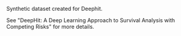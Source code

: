 Synthetic dataset created for Deephit.

See "DeepHit: A Deep Learning Approach to Survival Analysis with Competing Risks" for more details.
